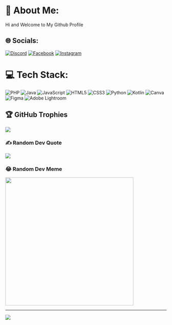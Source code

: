 # 💫 About Me:
Hi and Welcome to My Github Profile


## 🌐 Socials:
[![Discord](https://img.shields.io/badge/Discord-%237289DA.svg?logo=discord&logoColor=white)](https://discord.gg/896260160404738058) [![Facebook](https://img.shields.io/badge/Facebook-%231877F2.svg?logo=Facebook&logoColor=white)](https://facebook.com/AlvinSurya) [![Instagram](https://img.shields.io/badge/Instagram-%23E4405F.svg?logo=Instagram&logoColor=white)](https://instagram.com/axmtb.nah) 

# 💻 Tech Stack:
![PHP](https://img.shields.io/badge/php-%23777BB4.svg?style=for-the-badge&logo=php&logoColor=white) ![Java](https://img.shields.io/badge/java-%23ED8B00.svg?style=for-the-badge&logo=openjdk&logoColor=white) ![JavaScript](https://img.shields.io/badge/javascript-%23323330.svg?style=for-the-badge&logo=javascript&logoColor=%23F7DF1E) ![HTML5](https://img.shields.io/badge/html5-%23E34F26.svg?style=for-the-badge&logo=html5&logoColor=white) ![CSS3](https://img.shields.io/badge/css3-%231572B6.svg?style=for-the-badge&logo=css3&logoColor=white) ![Python](https://img.shields.io/badge/python-3670A0?style=for-the-badge&logo=python&logoColor=ffdd54) ![Kotlin](https://img.shields.io/badge/kotlin-%237F52FF.svg?style=for-the-badge&logo=kotlin&logoColor=white) ![Canva](https://img.shields.io/badge/Canva-%2300C4CC.svg?style=for-the-badge&logo=Canva&logoColor=white) ![Figma](https://img.shields.io/badge/figma-%23F24E1E.svg?style=for-the-badge&logo=figma&logoColor=white) ![Adobe Lightroom](https://img.shields.io/badge/Adobe%20Lightroom-31A8FF.svg?style=for-the-badge&logo=Adobe%20Lightroom&logoColor=white)


## 🏆 GitHub Trophies
![](https://github-profile-trophy.vercel.app/?username=AxelMathew12&theme=onedark&no-frame=true&no-bg=true&margin-w=4)

### ✍️ Random Dev Quote
![](https://quotes-github-readme.vercel.app/api?type=horizontal&theme=merko)

### 😂 Random Dev Meme
<img src='https://randommeme-five.vercel.app/' style="height: 400px;"/>

---
[![](https://visitcount.itsvg.in/api?id=AxelMathew12&icon=5&color=0)](https://visitcount.itsvg.in)

<!-- Proudly created with GPRM ( https://gprm.itsvg.in ) -->
